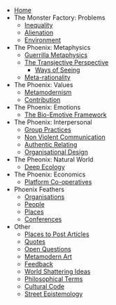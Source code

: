 * [Home][1]
* The Monster Factory: Problems
	* [Inequality][2]
	* [Alienation][3]
	* [Environment][4]
* The Phoenix: Metaphysics
	* [Guerrilla Metaphysics][5]
	* [The Transjective Perspective][6]
		* [Ways of Seeing][7]
	* [Meta-rationality][8]
* The Phoenix: Values
	* [Metamodernism][9]
	* [Contribution][10]
*  The Phoenix: Emotions
	*  [The Bio-Emotive Framework][11]
* The Phoenix: Interpersonal
	* [Group Practices][12]
	* [Non Violent Communication][13]
	* [Authentic Relating][14]
	* [Organisational Design][15]
* The Pheonix: Natural World
	* [Deep Ecology][16]
* The Phoenix: Economics
	* [Platform Co-operatives][17]
* Phoenix Feathers
	* [Organisations][18]
	* [People][19]
	* [Places][20]
	* [Conferences][21]
* Other
	* [Places to Post Articles][22]
	* [Quotes][23]
	* [Open Questions][24]
	* [Metamodern Art][25]
	* [Feedback][26]
	* [World Shattering Ideas][27]
	* [Philosophical Terms][28]
	* [Cultural Code][29]
	* [Street Epistemology][30]

[1]:	Welcome%20to%20The%20Phoenix%20Project.md
[2]:	inequality.md
[3]:	alienation.md
[4]:	environment.md
[5]:	Guerrilla%20Metaphysics.md
[6]:	The%20Transjective%20Perspective.md
[7]:	Ways%20of%20Seeing.md
[8]:	Meta-rationality.md
[9]:	metamodernism.md
[10]:	contribution.md
[11]:	The%20Bio-Emotive%20Framework.md
[12]:	Group%20Practices.md
[13]:	Non%20Violent%20Communication.md
[14]:	Authentic%20Relating.md
[15]:	Organisational%20Design.md
[16]:	Deep%20Ecology.md
[17]:	Platform%20Co-ops.md
[18]:	organisations.md
[19]:	people.md
[20]:	places.md
[21]:	conferences.md
[22]:	Places%20To%20Post%20Articles.md
[23]:	quotes.md
[24]:	Open%20Questions.md
[25]:	Metamodern%20Art.md
[26]:	feedback.md
[27]:	World%20Shattering%20Ideas.md
[28]:	Philosophical%20Terms.md
[29]:	Culture%20Code.md
[30]:	Street%20Epistemology.md